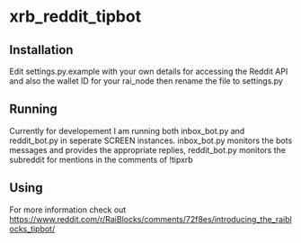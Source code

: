 # xrb_reddit_tipbot

## Installation
Edit settings.py.example with your own details for accessing the Reddit API and also the wallet ID for your rai_node then rename the file to settings.py

## Running
Currently for developement I am running both inbox_bot.py and reddit_bot.py in seperate SCREEN instances. inbox_bot.py monitors the bots messages and provides the appropriate replies, reddit_bot.py monitors the subreddit for mentions in the comments of !tipxrb

## Using
For more information check out https://www.reddit.com/r/RaiBlocks/comments/72f8es/introducing_the_raiblocks_tipbot/
